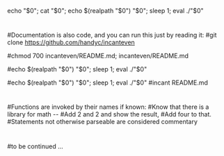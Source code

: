 echo "$0"; cat "$0"; echo $(realpath "$0") "$0"; sleep 1; eval ./"$0"

#

#Documentation is also code, and you can run this just by reading it:
#git clone https://github.com/handyc/incanteven

#chmod 700 incanteven/README.md; incanteven/README.md

#echo $(realpath "$0") "$0"; sleep 1; eval ./"$0"

#echo $(realpath "$0") "$0"; sleep 1; eval ./"$0"
#incant README.md
#
#Functions are invoked by their names if known:
#Know that there is a library for math --
#Add 2 and 2 and show the result,
#Add four to that.
#Statements not otherwise parseable are considered commentary
#
#to be continued ...
